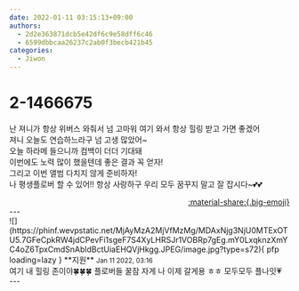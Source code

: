 ```yaml
---
date: 2022-01-11 03:15:13+09:00
authors:
  - 2d2e363871dcb5e42df6c9e58dff6c46
  - 6599dbbcaa26237c2ab0f3becb421b45
categories:
  - Jiwon
---
```


# 2-1466675

<div class="post-container" markdown="1">
<div class="content-container md-sidebar__scrollwrap" markdown="1">

난 져니가 항상 위버스 와줘서 넘 고마워 여기 와서 항상 힐링 받고 가면 좋겠어<br>져니 오늘도 연습하느라구 넘 고생 많았어~<br>오늘 하라메 들으니까 컴백이 더더 기대돼<br>이번에도 노력 많이 했을텐데 좋은 결과 꼭 얻자!<br>그리고 이번 앨범 다치지 않게 준비하자! <br>나 평생플로버 할 수 있어!! 항상 사랑하구 우리 모두 꿈꾸지 말고 잘 잡시다~💕💕

</div>
</div>

<div style="text-align: right;" markdown="1">
<a href="https://weverse.io/fromis9/fanpost/2-1466675" style="text-align: right;">:material-share:{.big-emoji}</a>
</div>
---

<div class="comments-container md-sidebar__scrollwrap" markdown="1">
<div class="comment" markdown="1">
<div class='id-container' markdown="1">
![](https://phinf.wevpstatic.net/MjAyMzA2MjVfMzMg/MDAxNjg3NjU0MTExOTU5.7GFeCpkRW4jdCPevFi1sgeF7S4XyLHRSJr1VOBRp7gEg.mY0LxqknzXmYC4oZ6TpxCmdSnAbldBctUiaEHQVjHkgg.JPEG/image.jpg?type=s72){ pfp loading=lazy }
**<span class="artist">지원</span>** <small>Jan 11 2022, 03:16</small><br>
</div>
<div class='comment-body' markdown="1">
여기 내 힐링 존이야🍀🍀🍀 플로버들 꿀잠 자게 나 이제 갈게용 ㅎㅎ 모두모두 플나잇💗
</div>
</div>
</div>
---
